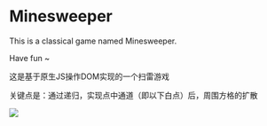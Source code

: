 # Minesweeper

This is a classical game named Minesweeper.

Have fun ~

这是基于原生JS操作DOM实现的一个扫雷游戏

关键点是：通过递归，实现点中通道（即以下白点）后，周围方格的扩散

![](http://my-first-bucket-1255365917.coscd.myqcloud.com/git/Mine-weeper-pic/mine-weeper-pic.png)